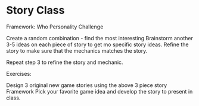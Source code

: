 # Story Class


Framework:
  Who
  Personality
  Challenge

Create a random combination - find the most interesting
Brainstorm another 3-5 ideas on each piece of story to get mo specific story ideas.
Refine the story to make sure that the mechanics matches the story.

Repeat step 3 to refine the story and mechanic.  




Exercises:

Design 3 original new game stories using the above 3 piece story Framework
Pick your favorite game idea and develop the story to present in class.
